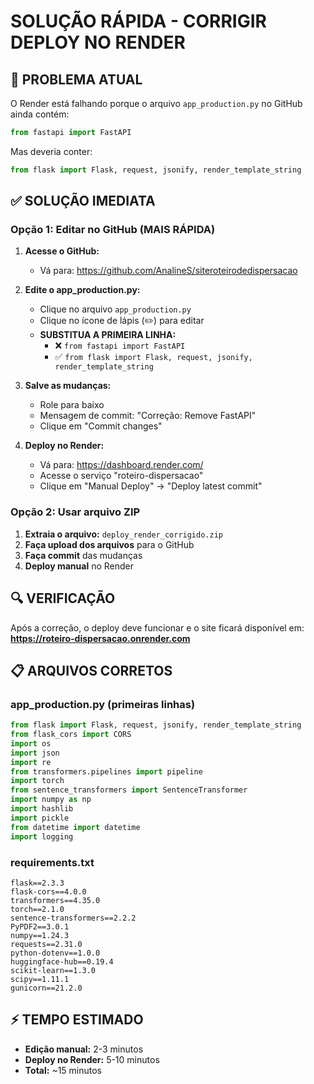 # SOLUÇÃO RÁPIDA - CORRIGIR DEPLOY NO RENDER

## 🚨 PROBLEMA ATUAL
O Render está falhando porque o arquivo `app_production.py` no GitHub ainda contém:
```python
from fastapi import FastAPI
```

Mas deveria conter:
```python
from flask import Flask, request, jsonify, render_template_string
```

## ✅ SOLUÇÃO IMEDIATA

### Opção 1: Editar no GitHub (MAIS RÁPIDA)

1. **Acesse o GitHub:**
   - Vá para: https://github.com/AnalineS/siteroteirodedispersacao

2. **Edite o app_production.py:**
   - Clique no arquivo `app_production.py`
   - Clique no ícone de lápis (✏️) para editar
   - **SUBSTITUA A PRIMEIRA LINHA:**
     - ❌ `from fastapi import FastAPI`
     - ✅ `from flask import Flask, request, jsonify, render_template_string`

3. **Salve as mudanças:**
   - Role para baixo
   - Mensagem de commit: "Correção: Remove FastAPI"
   - Clique em "Commit changes"

4. **Deploy no Render:**
   - Vá para: https://dashboard.render.com/
   - Acesse o serviço "roteiro-dispersacao"
   - Clique em "Manual Deploy" → "Deploy latest commit"

### Opção 2: Usar arquivo ZIP

1. **Extraia o arquivo:** `deploy_render_corrigido.zip`
2. **Faça upload dos arquivos** para o GitHub
3. **Faça commit** das mudanças
4. **Deploy manual** no Render

## 🔍 VERIFICAÇÃO

Após a correção, o deploy deve funcionar e o site ficará disponível em:
**https://roteiro-dispersacao.onrender.com**

## 📋 ARQUIVOS CORRETOS

### app_production.py (primeiras linhas)
```python
from flask import Flask, request, jsonify, render_template_string
from flask_cors import CORS
import os
import json
import re
from transformers.pipelines import pipeline
import torch
from sentence_transformers import SentenceTransformer
import numpy as np
import hashlib
import pickle
from datetime import datetime
import logging
```

### requirements.txt
```
flask==2.3.3
flask-cors==4.0.0
transformers==4.35.0
torch==2.1.0
sentence-transformers==2.2.2
PyPDF2==3.0.1
numpy==1.24.3
requests==2.31.0
python-dotenv==1.0.0
huggingface-hub==0.19.4
scikit-learn==1.3.0
scipy==1.11.1
gunicorn==21.2.0
```

## ⚡ TEMPO ESTIMADO
- **Edição manual:** 2-3 minutos
- **Deploy no Render:** 5-10 minutos
- **Total:** ~15 minutos 